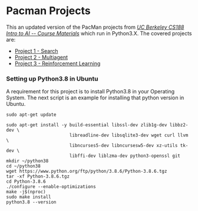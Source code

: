 # Pacman Projects

This an updated version of the PacMan projects from [_UC Berkeley CS188 Intro to AI -- Course Materials_](https://ai.berkeley.edu) 
which run in Python3.X. The covered projects are:
* [Project 1 - Search](https://github.com/aig-upf/pacman-projects/blob/main/search/README.md)
* [Project 2 - Multiagent](https://github.com/aig-upf/pacman-projects/blob/main/multiagent/README.md)
* [Project 3 - Reinforcement Learning](https://github.com/aig-upf/pacman-projects/blob/main/reinforcement/README.md)

### Setting up Python3.8 in Ubuntu

A requirement for this project is to install Python3.8 in your Operating System. The next script is an example for installing that python version in Ubuntu.

```shell
sudo apt-get update

sudo apt-get install -y build-essential libssl-dev zlib1g-dev libbz2-dev \
                        libreadline-dev libsqlite3-dev wget curl llvm \
                        libncurses5-dev libncursesw5-dev xz-utils tk-dev \
                        libffi-dev liblzma-dev python3-openssl git
mkdir ~/python38
cd ~/python38
wget https://www.python.org/ftp/python/3.8.6/Python-3.8.6.tgz
tar -xf Python-3.8.6.tgz
cd Python-3.8.6
./configure --enable-optimizations
make -j$(nproc)
sudo make install
python3.8 --version
```

